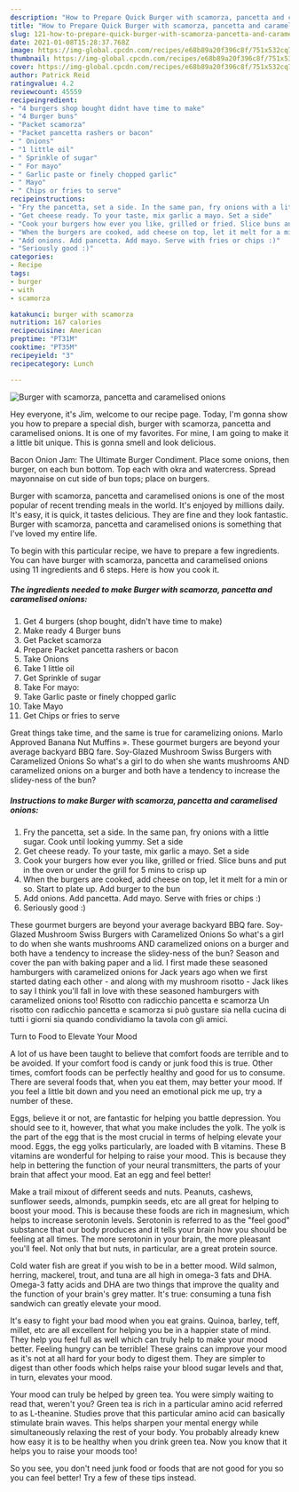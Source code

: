 ```yaml
---
description: "How to Prepare Quick Burger with scamorza, pancetta and caramelised onions"
title: "How to Prepare Quick Burger with scamorza, pancetta and caramelised onions"
slug: 121-how-to-prepare-quick-burger-with-scamorza-pancetta-and-caramelised-onions
date: 2021-01-08T15:28:37.768Z
image: https://img-global.cpcdn.com/recipes/e68b89a20f396c8f/751x532cq70/burger-with-scamorza-pancetta-and-caramelised-onions-recipe-main-photo.jpg
thumbnail: https://img-global.cpcdn.com/recipes/e68b89a20f396c8f/751x532cq70/burger-with-scamorza-pancetta-and-caramelised-onions-recipe-main-photo.jpg
cover: https://img-global.cpcdn.com/recipes/e68b89a20f396c8f/751x532cq70/burger-with-scamorza-pancetta-and-caramelised-onions-recipe-main-photo.jpg
author: Patrick Reid
ratingvalue: 4.2
reviewcount: 45559
recipeingredient:
- "4 burgers shop bought didnt have time to make"
- "4 Burger buns"
- "Packet scamorza"
- "Packet pancetta rashers or bacon"
- " Onions"
- "1 little oil"
- " Sprinkle of sugar"
- " For mayo"
- " Garlic paste or finely chopped garlic"
- " Mayo"
- " Chips or fries to serve"
recipeinstructions:
- "Fry the pancetta, set a side. In the same pan, fry onions with a little sugar. Cook until looking yummy. Set a side"
- "Get cheese ready. To your taste, mix garlic a mayo. Set a side"
- "Cook your burgers how ever you like, grilled or fried. Slice buns and put in the oven or under the grill for 5 mins to crisp up"
- "When the burgers are cooked, add cheese on top, let it melt for a min or so. Start to plate up. Add burger to the bun"
- "Add onions. Add pancetta. Add mayo. Serve with fries or chips :)"
- "Seriously good :)"
categories:
- Recipe
tags:
- burger
- with
- scamorza

katakunci: burger with scamorza 
nutrition: 167 calories
recipecuisine: American
preptime: "PT31M"
cooktime: "PT35M"
recipeyield: "3"
recipecategory: Lunch

---
```



![Burger with scamorza, pancetta and caramelised onions](https://img-global.cpcdn.com/recipes/e68b89a20f396c8f/751x532cq70/burger-with-scamorza-pancetta-and-caramelised-onions-recipe-main-photo.jpg)

Hey everyone, it's Jim, welcome to our recipe page. Today, I'm gonna show you how to prepare a special dish, burger with scamorza, pancetta and caramelised onions. It is one of my favorites. For mine, I am going to make it a little bit unique. This is gonna smell and look delicious.

Bacon Onion Jam: The Ultimate Burger Condiment. Place some onions, then burger, on each bun bottom. Top each with okra and watercress. Spread mayonnaise on cut side of bun tops; place on burgers.

Burger with scamorza, pancetta and caramelised onions is one of the most popular of recent trending meals in the world. It's enjoyed by millions daily. It's easy, it is quick, it tastes delicious. They are fine and they look fantastic. Burger with scamorza, pancetta and caramelised onions is something that I've loved my entire life.


To begin with this particular recipe, we have to prepare a few ingredients. You can have burger with scamorza, pancetta and caramelised onions using 11 ingredients and 6 steps. Here is how you cook it.

<!--inarticleads1-->

##### The ingredients needed to make Burger with scamorza, pancetta and caramelised onions:

1. Get 4 burgers (shop bought, didn&#39;t have time to make)
1. Make ready 4 Burger buns
1. Get Packet scamorza
1. Prepare Packet pancetta rashers or bacon
1. Take  Onions
1. Take 1 little oil
1. Get  Sprinkle of sugar
1. Take  For mayo:
1. Take  Garlic paste or finely chopped garlic
1. Take  Mayo
1. Get  Chips or fries to serve


Great things take time, and the same is true for caramelizing onions. Marlo Approved Banana Nut Muffins ». These gourmet burgers are beyond your average backyard BBQ fare. Soy-Glazed Mushroom Swiss Burgers with Caramelized Onions So what&#39;s a girl to do when she wants mushrooms AND caramelized onions on a burger and both have a tendency to increase the slidey-ness of the bun? 

<!--inarticleads2-->

##### Instructions to make Burger with scamorza, pancetta and caramelised onions:

1. Fry the pancetta, set a side. In the same pan, fry onions with a little sugar. Cook until looking yummy. Set a side
1. Get cheese ready. To your taste, mix garlic a mayo. Set a side
1. Cook your burgers how ever you like, grilled or fried. Slice buns and put in the oven or under the grill for 5 mins to crisp up
1. When the burgers are cooked, add cheese on top, let it melt for a min or so. Start to plate up. Add burger to the bun
1. Add onions. Add pancetta. Add mayo. Serve with fries or chips :)
1. Seriously good :)


These gourmet burgers are beyond your average backyard BBQ fare. Soy-Glazed Mushroom Swiss Burgers with Caramelized Onions So what&#39;s a girl to do when she wants mushrooms AND caramelized onions on a burger and both have a tendency to increase the slidey-ness of the bun? Season and cover the pan with baking paper and a lid. I first made these seasoned hamburgers with caramelized onions for Jack years ago when we first started dating each other - and along with my mushroom risotto - Jack likes to say I think you&#39;ll fall in love with these seasoned hamburgers with caramelized onions too! Risotto con radicchio pancetta e scamorza Un risotto con radicchio pancetta e scamorza si può gustare sia nella cucina di tutti i giorni sia quando condividiamo la tavola con gli amici. 

Turn to Food to Elevate Your Mood


A lot of us have been taught to believe that comfort foods are terrible and to be avoided. If your comfort food is candy or junk food this is true. Other times, comfort foods can be perfectly healthy and good for us to consume. There are several foods that, when you eat them, may better your mood. If you feel a little bit down and you need an emotional pick me up, try a number of these.

Eggs, believe it or not, are fantastic for helping you battle depression. You should see to it, however, that what you make includes the yolk. The yolk is the part of the egg that is the most crucial in terms of helping elevate your mood. Eggs, the egg yolks particularly, are loaded with B vitamins. These B vitamins are wonderful for helping to raise your mood. This is because they help in bettering the function of your neural transmitters, the parts of your brain that affect your mood. Eat an egg and feel better!

Make a trail mixout of different seeds and nuts. Peanuts, cashews, sunflower seeds, almonds, pumpkin seeds, etc are all great for helping to boost your mood. This is because these foods are rich in magnesium, which helps to increase serotonin levels. Serotonin is referred to as the "feel good" substance that our body produces and it tells your brain how you should be feeling at all times. The more serotonin in your brain, the more pleasant you'll feel. Not only that but nuts, in particular, are a great protein source.

Cold water fish are great if you wish to be in a better mood. Wild salmon, herring, mackerel, trout, and tuna are all high in omega-3 fats and DHA. Omega-3 fatty acids and DHA are two things that improve the quality and the function of your brain's grey matter. It's true: consuming a tuna fish sandwich can greatly elevate your mood. 

It's easy to fight your bad mood when you eat grains. Quinoa, barley, teff, millet, etc are all excellent for helping you be in a happier state of mind. They help you feel full as well which can truly help to make your mood better. Feeling hungry can be terrible! These grains can improve your mood as it's not at all hard for your body to digest them. They are simpler to digest than other foods which helps raise your blood sugar levels and that, in turn, elevates your mood.

Your mood can truly be helped by green tea. You were simply waiting to read that, weren't you? Green tea is rich in a particular amino acid referred to as L-theanine. Studies prove that this particular amino acid can basically stimulate brain waves. This helps sharpen your mental energy while simultaneously relaxing the rest of your body. You probably already knew how easy it is to be healthy when you drink green tea. Now you know that it helps you to raise your moods too!

So you see, you don't need junk food or foods that are not good for you so you can feel better! Try  a few  of  these  tips  instead.

